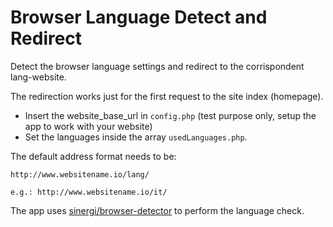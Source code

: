 # Browser Language Detect and Redirect

Detect the browser language settings and redirect to the corrispondent lang-website. 

The redirection works just for the first request to the site index (homepage). 

- Insert the website_base_url in `config.php` (test purpose only, setup the app to work with your website)
- Set the languages inside the array `usedLanguages.php`.

The default address format needs to be:

```shell
http://www.websitename.io/lang/

e.g.: http://www.websitename.io/it/
```

The app uses [sinergi/browser-detector](https://packagist.org/packages/sinergi/browser-detector) to perform the language check.
